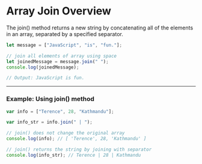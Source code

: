 # Array Join Overview
The join() method returns a new string by concatenating all of the elements in an array, separated by a specified separator.

```js
let message = ["JavaScript", "is", "fun."];

// join all elements of array using space
let joinedMessage = message.join(" ");
console.log(joinedMessage);

// Output: JavaScript is fun.
```

***

### Example: Using join() method

```js
var info = ["Terence", 28, "Kathmandu"];

var info_str = info.join(" | ");

// join() does not change the original array
console.log(info); // [ 'Terence', 28, 'Kathmandu' ]

// join() returns the string by joining with separator
console.log(info_str); // Terence | 28 | Kathmandu
```
